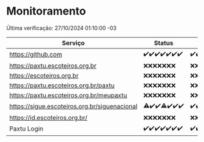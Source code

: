 # Monitoramento

Última verificação: 27/10/2024 01:10:00 -03

|Serviço|Status|Últimas 24h|
|---|---|---|
|https://github.com|<span title="2024-10-20: OK=23">✔️</span><span title="2024-10-21: OK=23">✔️</span><span title="2024-10-22: OK=23">✔️</span><span title="2024-10-23: OK=23">✔️</span><span title="2024-10-24: OK=23">✔️</span><span title="2024-10-25: OK=23">✔️</span><span title="2024-10-26: OK=3">✔️</span>|<span title="26/10/2024 01:10:00 -03 : 200">✔️</span><span title="26/10/2024 02:07:00 -03 : 200">✔️</span><span title="26/10/2024 03:10:00 -03 : 200">✔️</span><span title="26/10/2024 04:07:00 -03 : 200">✔️</span><span title="26/10/2024 05:09:00 -03 : 200">✔️</span><span title="26/10/2024 06:07:00 -03 : 200">✔️</span><span title="26/10/2024 07:08:00 -03 : 200">✔️</span><span title="26/10/2024 08:06:00 -03 : 200">✔️</span><span title="26/10/2024 09:14:00 -03 : 200">✔️</span><span title="26/10/2024 10:13:00 -03 : 200">✔️</span><span title="26/10/2024 11:06:00 -03 : 200">✔️</span><span title="26/10/2024 12:07:00 -03 : 200">✔️</span><span title="26/10/2024 13:08:00 -03 : 200">✔️</span><span title="26/10/2024 14:06:00 -03 : 200">✔️</span><span title="26/10/2024 15:09:00 -03 : 200">✔️</span><span title="26/10/2024 16:05:00 -03 : 200">✔️</span><span title="26/10/2024 17:08:00 -03 : 200">✔️</span><span title="26/10/2024 18:06:00 -03 : 200">✔️</span><span title="26/10/2024 19:07:00 -03 : 200">✔️</span><span title="26/10/2024 20:08:00 -03 : 200">✔️</span><span title="26/10/2024 21:43:00 -03 : 200">✔️</span><span title="26/10/2024 23:17:00 -03 : 200">✔️</span><span title="27/10/2024 00:18:00 -03 : 200">✔️</span><span title="27/10/2024 01:10:00 -03 : 200">✔️</span>|
|https://paxtu.escoteiros.org.br|<span title="2024-10-20: Falhas=23">❌</span><span title="2024-10-21: Falhas=23">❌</span><span title="2024-10-22: Falhas=23">❌</span><span title="2024-10-23: Falhas=23">❌</span><span title="2024-10-24: Falhas=23">❌</span><span title="2024-10-25: Falhas=23">❌</span><span title="2024-10-26: Falhas=3">❌</span>|<span title="26/10/2024 01:10:00 -03 : 403">❌</span><span title="26/10/2024 02:07:00 -03 : 403">❌</span><span title="26/10/2024 03:10:00 -03 : 403">❌</span><span title="26/10/2024 04:07:00 -03 : 403">❌</span><span title="26/10/2024 05:09:00 -03 : 403">❌</span><span title="26/10/2024 06:07:00 -03 : 403">❌</span><span title="26/10/2024 07:08:00 -03 : 403">❌</span><span title="26/10/2024 08:06:00 -03 : 403">❌</span><span title="26/10/2024 09:14:00 -03 : 403">❌</span><span title="26/10/2024 10:13:00 -03 : 403">❌</span><span title="26/10/2024 11:06:00 -03 : 403">❌</span><span title="26/10/2024 12:07:00 -03 : 403">❌</span><span title="26/10/2024 13:08:00 -03 : 403">❌</span><span title="26/10/2024 14:06:00 -03 : 403">❌</span><span title="26/10/2024 15:09:00 -03 : 403">❌</span><span title="26/10/2024 16:05:00 -03 : 403">❌</span><span title="26/10/2024 17:08:00 -03 : 403">❌</span><span title="26/10/2024 18:06:00 -03 : 403">❌</span><span title="26/10/2024 19:07:00 -03 : 403">❌</span><span title="26/10/2024 20:08:00 -03 : 403">❌</span><span title="26/10/2024 21:43:00 -03 : 403">❌</span><span title="26/10/2024 23:17:00 -03 : 403">❌</span><span title="27/10/2024 00:18:00 -03 : 403">❌</span><span title="27/10/2024 01:10:00 -03 : 403">❌</span>|
|https://escoteiros.org.br|<span title="2024-10-20: Falhas=23">❌</span><span title="2024-10-21: Falhas=23">❌</span><span title="2024-10-22: Falhas=23">❌</span><span title="2024-10-23: Falhas=23">❌</span><span title="2024-10-24: Falhas=23">❌</span><span title="2024-10-25: Falhas=23">❌</span><span title="2024-10-26: Falhas=3">❌</span>|<span title="26/10/2024 01:10:00 -03 : 403">❌</span><span title="26/10/2024 02:07:00 -03 : 403">❌</span><span title="26/10/2024 03:10:00 -03 : 403">❌</span><span title="26/10/2024 04:07:00 -03 : 403">❌</span><span title="26/10/2024 05:09:00 -03 : 403">❌</span><span title="26/10/2024 06:07:00 -03 : 403">❌</span><span title="26/10/2024 07:08:00 -03 : 403">❌</span><span title="26/10/2024 08:06:00 -03 : 403">❌</span><span title="26/10/2024 09:14:00 -03 : 403">❌</span><span title="26/10/2024 10:13:00 -03 : 403">❌</span><span title="26/10/2024 11:06:00 -03 : 403">❌</span><span title="26/10/2024 12:07:00 -03 : 403">❌</span><span title="26/10/2024 13:08:00 -03 : 403">❌</span><span title="26/10/2024 14:06:00 -03 : 403">❌</span><span title="26/10/2024 15:09:00 -03 : 403">❌</span><span title="26/10/2024 16:05:00 -03 : 403">❌</span><span title="26/10/2024 17:08:00 -03 : 403">❌</span><span title="26/10/2024 18:06:00 -03 : 403">❌</span><span title="26/10/2024 19:07:00 -03 : 403">❌</span><span title="26/10/2024 20:08:00 -03 : 403">❌</span><span title="26/10/2024 21:43:00 -03 : 403">❌</span><span title="26/10/2024 23:17:00 -03 : 403">❌</span><span title="27/10/2024 00:18:00 -03 : 403">❌</span><span title="27/10/2024 01:10:00 -03 : 403">❌</span>|
|https://paxtu.escoteiros.org.br/paxtu|<span title="2024-10-20: Falhas=23">❌</span><span title="2024-10-21: Falhas=23">❌</span><span title="2024-10-22: Falhas=23">❌</span><span title="2024-10-23: Falhas=23">❌</span><span title="2024-10-24: Falhas=23">❌</span><span title="2024-10-25: Falhas=23">❌</span><span title="2024-10-26: Falhas=3">❌</span>|<span title="26/10/2024 01:10:00 -03 : 403">❌</span><span title="26/10/2024 02:07:00 -03 : 403">❌</span><span title="26/10/2024 03:10:00 -03 : 403">❌</span><span title="26/10/2024 04:07:00 -03 : 403">❌</span><span title="26/10/2024 05:09:00 -03 : 403">❌</span><span title="26/10/2024 06:07:00 -03 : 403">❌</span><span title="26/10/2024 07:08:00 -03 : 403">❌</span><span title="26/10/2024 08:06:00 -03 : 403">❌</span><span title="26/10/2024 09:14:00 -03 : 403">❌</span><span title="26/10/2024 10:13:00 -03 : 403">❌</span><span title="26/10/2024 11:06:00 -03 : 403">❌</span><span title="26/10/2024 12:07:00 -03 : 403">❌</span><span title="26/10/2024 13:08:00 -03 : 403">❌</span><span title="26/10/2024 14:06:00 -03 : 403">❌</span><span title="26/10/2024 15:09:00 -03 : 403">❌</span><span title="26/10/2024 16:05:00 -03 : 403">❌</span><span title="26/10/2024 17:08:00 -03 : 403">❌</span><span title="26/10/2024 18:06:00 -03 : 403">❌</span><span title="26/10/2024 19:07:00 -03 : 403">❌</span><span title="26/10/2024 20:08:00 -03 : 403">❌</span><span title="26/10/2024 21:43:00 -03 : 403">❌</span><span title="26/10/2024 23:17:00 -03 : 403">❌</span><span title="27/10/2024 00:18:00 -03 : 403">❌</span><span title="27/10/2024 01:10:00 -03 : 403">❌</span>|
|https://paxtu.escoteiros.org.br/meupaxtu|<span title="2024-10-20: Falhas=23">❌</span><span title="2024-10-21: Falhas=23">❌</span><span title="2024-10-22: Falhas=23">❌</span><span title="2024-10-23: Falhas=23">❌</span><span title="2024-10-24: Falhas=23">❌</span><span title="2024-10-25: Falhas=23">❌</span><span title="2024-10-26: Falhas=3">❌</span>|<span title="26/10/2024 01:10:00 -03 : 403">❌</span><span title="26/10/2024 02:07:00 -03 : 403">❌</span><span title="26/10/2024 03:10:00 -03 : 403">❌</span><span title="26/10/2024 04:07:00 -03 : 403">❌</span><span title="26/10/2024 05:09:00 -03 : 403">❌</span><span title="26/10/2024 06:07:00 -03 : 403">❌</span><span title="26/10/2024 07:08:00 -03 : 403">❌</span><span title="26/10/2024 08:06:00 -03 : 403">❌</span><span title="26/10/2024 09:14:00 -03 : 403">❌</span><span title="26/10/2024 10:13:00 -03 : 403">❌</span><span title="26/10/2024 11:06:00 -03 : 403">❌</span><span title="26/10/2024 12:07:00 -03 : 403">❌</span><span title="26/10/2024 13:08:00 -03 : 403">❌</span><span title="26/10/2024 14:06:00 -03 : 403">❌</span><span title="26/10/2024 15:09:00 -03 : 403">❌</span><span title="26/10/2024 16:05:00 -03 : 403">❌</span><span title="26/10/2024 17:08:00 -03 : 403">❌</span><span title="26/10/2024 18:06:00 -03 : 403">❌</span><span title="26/10/2024 19:07:00 -03 : 403">❌</span><span title="26/10/2024 20:08:00 -03 : 403">❌</span><span title="26/10/2024 21:43:00 -03 : 403">❌</span><span title="26/10/2024 23:17:00 -03 : 403">❌</span><span title="27/10/2024 00:18:00 -03 : 403">❌</span><span title="27/10/2024 01:10:00 -03 : 403">❌</span>|
|https://sigue.escoteiros.org.br/siguenacional|<span title="2024-10-20: OK=22, Falhas=1">⚠️</span><span title="2024-10-21: OK=23">✔️</span><span title="2024-10-22: OK=23">✔️</span><span title="2024-10-23: OK=22, Falhas=1">⚠️</span><span title="2024-10-24: OK=23">✔️</span><span title="2024-10-25: OK=23">✔️</span><span title="2024-10-26: OK=3">✔️</span>|<span title="26/10/2024 01:10:00 -03 : 200">✔️</span><span title="26/10/2024 02:07:00 -03 : 200">✔️</span><span title="26/10/2024 03:10:00 -03 : 200">✔️</span><span title="26/10/2024 04:07:00 -03 : 200">✔️</span><span title="26/10/2024 05:09:00 -03 : 200">✔️</span><span title="26/10/2024 06:07:00 -03 : 200">✔️</span><span title="26/10/2024 07:08:00 -03 : 200">✔️</span><span title="26/10/2024 08:06:00 -03 : 200">✔️</span><span title="26/10/2024 09:14:00 -03 : 200">✔️</span><span title="26/10/2024 10:13:00 -03 : 200">✔️</span><span title="26/10/2024 11:06:00 -03 : 200">✔️</span><span title="26/10/2024 12:07:00 -03 : 200">✔️</span><span title="26/10/2024 13:08:00 -03 : 200">✔️</span><span title="26/10/2024 14:06:00 -03 : 200">✔️</span><span title="26/10/2024 15:09:00 -03 : 200">✔️</span><span title="26/10/2024 16:05:00 -03 : 200">✔️</span><span title="26/10/2024 17:08:00 -03 : 200">✔️</span><span title="26/10/2024 18:06:00 -03 : 200">✔️</span><span title="26/10/2024 19:07:00 -03 : 200">✔️</span><span title="26/10/2024 20:08:00 -03 : 200">✔️</span><span title="26/10/2024 21:43:00 -03 : 200">✔️</span><span title="26/10/2024 23:17:00 -03 : 200">✔️</span><span title="27/10/2024 00:18:00 -03 : 200">✔️</span><span title="27/10/2024 01:10:00 -03 : 200">✔️</span>|
|https://id.escoteiros.org.br/|<span title="2024-10-20: Falhas=23">❌</span><span title="2024-10-21: Falhas=23">❌</span><span title="2024-10-22: Falhas=23">❌</span><span title="2024-10-23: Falhas=23">❌</span><span title="2024-10-24: Falhas=23">❌</span><span title="2024-10-25: Falhas=23">❌</span><span title="2024-10-26: Falhas=3">❌</span>|<span title="26/10/2024 01:10:00 -03 : 403">❌</span><span title="26/10/2024 02:07:00 -03 : 403">❌</span><span title="26/10/2024 03:10:00 -03 : 403">❌</span><span title="26/10/2024 04:07:00 -03 : 403">❌</span><span title="26/10/2024 05:09:00 -03 : 403">❌</span><span title="26/10/2024 06:07:00 -03 : 403">❌</span><span title="26/10/2024 07:08:00 -03 : 403">❌</span><span title="26/10/2024 08:06:00 -03 : 403">❌</span><span title="26/10/2024 09:14:00 -03 : 403">❌</span><span title="26/10/2024 10:13:00 -03 : 403">❌</span><span title="26/10/2024 11:06:00 -03 : 403">❌</span><span title="26/10/2024 12:07:00 -03 : 403">❌</span><span title="26/10/2024 13:08:00 -03 : 403">❌</span><span title="26/10/2024 14:06:00 -03 : 403">❌</span><span title="26/10/2024 15:09:00 -03 : 403">❌</span><span title="26/10/2024 16:05:00 -03 : 403">❌</span><span title="26/10/2024 17:08:00 -03 : 403">❌</span><span title="26/10/2024 18:06:00 -03 : 403">❌</span><span title="26/10/2024 19:07:00 -03 : 403">❌</span><span title="26/10/2024 20:08:00 -03 : 403">❌</span><span title="26/10/2024 21:43:00 -03 : 403">❌</span><span title="26/10/2024 23:17:00 -03 : 403">❌</span><span title="27/10/2024 00:18:00 -03 : 403">❌</span><span title="27/10/2024 01:10:00 -03 : 403">❌</span>|
|Paxtu Login|<span title="2024-10-20: OK=23">✔️</span><span title="2024-10-21: OK=23">✔️</span><span title="2024-10-22: OK=23">✔️</span><span title="2024-10-23: OK=23">✔️</span><span title="2024-10-24: OK=23">✔️</span><span title="2024-10-25: OK=23">✔️</span><span title="2024-10-26: OK=3">✔️</span>|<span title="26/10/2024 01:10:00 -03 : 200">✔️</span><span title="26/10/2024 02:07:00 -03 : 200">✔️</span><span title="26/10/2024 03:10:00 -03 : 200">✔️</span><span title="26/10/2024 04:07:00 -03 : 200">✔️</span><span title="26/10/2024 05:09:00 -03 : 200">✔️</span><span title="26/10/2024 06:07:00 -03 : 200">✔️</span><span title="26/10/2024 07:08:00 -03 : 200">✔️</span><span title="26/10/2024 08:06:00 -03 : 200">✔️</span><span title="26/10/2024 09:14:00 -03 : 200">✔️</span><span title="26/10/2024 10:13:00 -03 : 200">✔️</span><span title="26/10/2024 11:06:00 -03 : 200">✔️</span><span title="26/10/2024 12:07:00 -03 : 200">✔️</span><span title="26/10/2024 13:08:00 -03 : 200">✔️</span><span title="26/10/2024 14:06:00 -03 : 200">✔️</span><span title="26/10/2024 15:09:00 -03 : 200">✔️</span><span title="26/10/2024 16:05:00 -03 : 200">✔️</span><span title="26/10/2024 17:08:00 -03 : 200">✔️</span><span title="26/10/2024 18:06:00 -03 : 200">✔️</span><span title="26/10/2024 19:07:00 -03 : 200">✔️</span><span title="26/10/2024 20:08:00 -03 : 200">✔️</span><span title="26/10/2024 21:43:00 -03 : 200">✔️</span><span title="26/10/2024 23:17:00 -03 : 200">✔️</span><span title="27/10/2024 00:18:00 -03 : 200">✔️</span><span title="27/10/2024 01:10:00 -03 : 200">✔️</span>|
